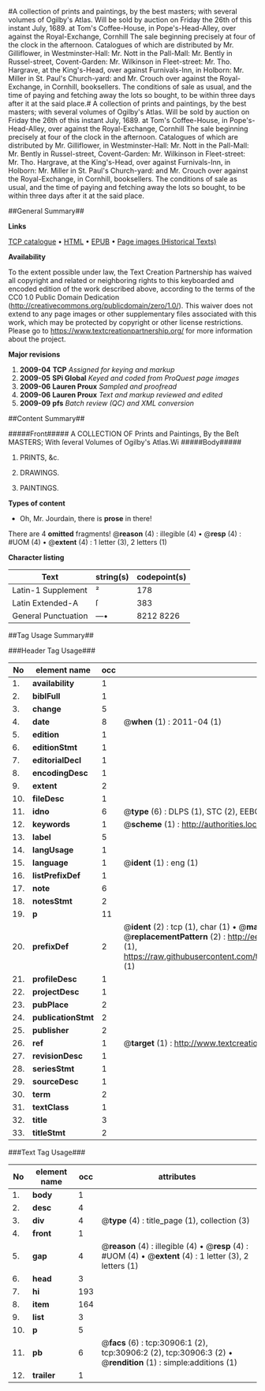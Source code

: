 #A collection of prints and paintings, by the best masters; with several volumes of Ogilby's Atlas. Will be sold by auction on Friday the 26th of this instant July, 1689. at Tom's Coffee-House, in Pope's-Head-Alley, over against the Royal-Exchange, Cornhill The sale beginning precisely at four of the clock in the afternoon. Catalogues of which are distributed by Mr. Gilliflower, in Westminster-Hall: Mr. Nott in the Pall-Mall: Mr. Bently in Russel-street, Covent-Garden: Mr. Wilkinson in Fleet-street: Mr. Tho. Hargrave, at the King's-Head, over against Furnivals-Inn, in Holborn: Mr. Miller in St. Paul's Church-yard: and Mr. Crouch over against the Royal-Exchange, in Cornhill, booksellers. The conditions of sale as usual, and the time of paying and fetching away the lots so bought, to be within three days after it at the said place.#
A collection of prints and paintings, by the best masters; with several volumes of Ogilby's Atlas. Will be sold by auction on Friday the 26th of this instant July, 1689. at Tom's Coffee-House, in Pope's-Head-Alley, over against the Royal-Exchange, Cornhill The sale beginning precisely at four of the clock in the afternoon. Catalogues of which are distributed by Mr. Gilliflower, in Westminster-Hall: Mr. Nott in the Pall-Mall: Mr. Bently in Russel-street, Covent-Garden: Mr. Wilkinson in Fleet-street: Mr. Tho. Hargrave, at the King's-Head, over against Furnivals-Inn, in Holborn: Mr. Miller in St. Paul's Church-yard: and Mr. Crouch over against the Royal-Exchange, in Cornhill, booksellers. The conditions of sale as usual, and the time of paying and fetching away the lots so bought, to be within three days after it at the said place.

##General Summary##

**Links**

[TCP catalogue](http://www.ota.ox.ac.uk/tcp/)  • 
[HTML](http://tei.it.ox.ac.uk/tcp/Texts-HTML/free/A33/A33858.html)  • 
[EPUB](http://tei.it.ox.ac.uk/tcp/Texts-EPUB/free/A33/A33858.epub) • 
[Page images (Historical Texts)](https://historicaltexts.jisc.ac.uk/eebo-99826503e)

**Availability**

To the extent possible under law, the Text Creation Partnership has waived all copyright and related or neighboring rights to this keyboarded and encoded edition of the work described above, according to the terms of the CC0 1.0 Public Domain Dedication (http://creativecommons.org/publicdomain/zero/1.0/). This waiver does not extend to any page images or other supplementary files associated with this work, which may be protected by copyright or other license restrictions. Please go to https://www.textcreationpartnership.org/ for more information about the project.

**Major revisions**

1. __2009-04__ __TCP__ *Assigned for keying and markup*
1. __2009-05__ __SPi Global__ *Keyed and coded from ProQuest page images*
1. __2009-06__ __Lauren Proux__ *Sampled and proofread*
1. __2009-06__ __Lauren Proux__ *Text and markup reviewed and edited*
1. __2009-09__ __pfs__ *Batch review (QC) and XML conversion*

##Content Summary##

#####Front#####
A COLLECTION OF Prints and Paintings, By the Beſt MASTERS; With ſeveral Volumes of Ogilby's Atlas.Wi
#####Body#####

1. PRINTS, &c.

1. DRAWINGS.

1. PAINTINGS.

**Types of content**

  * Oh, Mr. Jourdain, there is **prose** in there!

There are 4 **omitted** fragments! 
 @__reason__ (4) : illegible (4)  •  @__resp__ (4) : #UOM (4)  •  @__extent__ (4) : 1 letter (3), 2 letters (1)

**Character listing**


|Text|string(s)|codepoint(s)|
|---|---|---|
|Latin-1 Supplement|²|178|
|Latin Extended-A|ſ|383|
|General Punctuation|—•|8212 8226|

##Tag Usage Summary##

###Header Tag Usage###

|No|element name|occ|attributes|
|---|---|---|---|
|1.|__availability__|1||
|2.|__biblFull__|1||
|3.|__change__|5||
|4.|__date__|8| @__when__ (1) : 2011-04 (1)|
|5.|__edition__|1||
|6.|__editionStmt__|1||
|7.|__editorialDecl__|1||
|8.|__encodingDesc__|1||
|9.|__extent__|2||
|10.|__fileDesc__|1||
|11.|__idno__|6| @__type__ (6) : DLPS (1), STC (2), EEBO-CITATION (1), PROQUEST (1), VID (1)|
|12.|__keywords__|1| @__scheme__ (1) : http://authorities.loc.gov/ (1)|
|13.|__label__|5||
|14.|__langUsage__|1||
|15.|__language__|1| @__ident__ (1) : eng (1)|
|16.|__listPrefixDef__|1||
|17.|__note__|6||
|18.|__notesStmt__|2||
|19.|__p__|11||
|20.|__prefixDef__|2| @__ident__ (2) : tcp (1), char (1)  •  @__matchPattern__ (2) : ([0-9\-]+):([0-9IVX]+) (1), (.+) (1)  •  @__replacementPattern__ (2) : http://eebo.chadwyck.com/downloadtiff?vid=$1&page=$2 (1), https://raw.githubusercontent.com/textcreationpartnership/Texts/master/tcpchars.xml#$1 (1)|
|21.|__profileDesc__|1||
|22.|__projectDesc__|1||
|23.|__pubPlace__|2||
|24.|__publicationStmt__|2||
|25.|__publisher__|2||
|26.|__ref__|1| @__target__ (1) : http://www.textcreationpartnership.org/docs/. (1)|
|27.|__revisionDesc__|1||
|28.|__seriesStmt__|1||
|29.|__sourceDesc__|1||
|30.|__term__|2||
|31.|__textClass__|1||
|32.|__title__|3||
|33.|__titleStmt__|2||


###Text Tag Usage###

|No|element name|occ|attributes|
|---|---|---|---|
|1.|__body__|1||
|2.|__desc__|4||
|3.|__div__|4| @__type__ (4) : title_page (1), collection (3)|
|4.|__front__|1||
|5.|__gap__|4| @__reason__ (4) : illegible (4)  •  @__resp__ (4) : #UOM (4)  •  @__extent__ (4) : 1 letter (3), 2 letters (1)|
|6.|__head__|3||
|7.|__hi__|193||
|8.|__item__|164||
|9.|__list__|3||
|10.|__p__|5||
|11.|__pb__|6| @__facs__ (6) : tcp:30906:1 (2), tcp:30906:2 (2), tcp:30906:3 (2)  •  @__rendition__ (1) : simple:additions (1)|
|12.|__trailer__|1||
